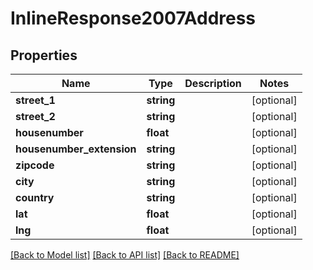# InlineResponse2007Address

## Properties
Name | Type | Description | Notes
------------ | ------------- | ------------- | -------------
**street_1** | **string** |  | [optional] 
**street_2** | **string** |  | [optional] 
**housenumber** | **float** |  | [optional] 
**housenumber_extension** | **string** |  | [optional] 
**zipcode** | **string** |  | [optional] 
**city** | **string** |  | [optional] 
**country** | **string** |  | [optional] 
**lat** | **float** |  | [optional] 
**lng** | **float** |  | [optional] 

[[Back to Model list]](../../README.md#documentation-for-models) [[Back to API list]](../../README.md#documentation-for-api-endpoints) [[Back to README]](../../README.md)

